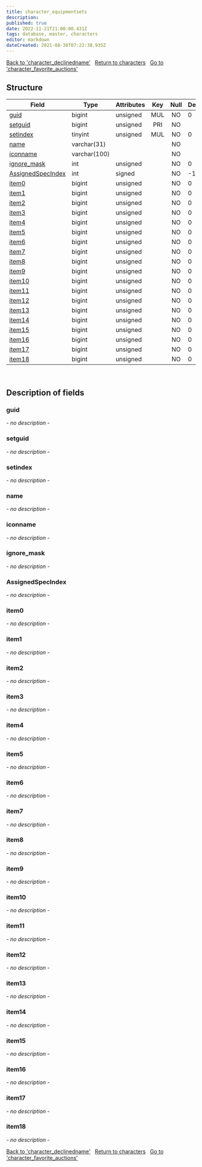 ```yaml
---
title: character_equipmentsets
description: 
published: true
date: 2022-11-21T21:00:00.431Z
tags: database, master, characters
editor: markdown
dateCreated: 2021-08-30T07:22:38.935Z
---
```


<a href="https://trinitycore.info/en/database/master/characters/character_declinedname" class="mt-5 v-btn v-btn--depressed v-btn--flat v-btn--outlined theme--light v-size--default darkblue--text text--lighten-3"><span class="v-btn__content"><i aria-hidden="true" class="v-icon notranslate v-icon--left mdi mdi-arrow-left theme--light"></i><span>Back to 'character_declinedname'</span></span></a>&nbsp;&nbsp;&nbsp;<a href="https://trinitycore.info/en/database/master/characters/home" class="mt-5 v-btn v-btn--depressed v-btn--flat v-btn--outlined theme--light v-size--default darkblue--text text--lighten-3"><span class="v-btn__content"><i aria-hidden="true" class="v-icon notranslate v-icon--left mdi mdi-home-outline theme--light"></i><span>Return to characters</span></span></a>&nbsp;&nbsp;&nbsp;<a href="https://trinitycore.info/en/database/master/characters/character_favorite_auctions" class="mt-5 v-btn v-btn--depressed v-btn--flat v-btn--outlined theme--light v-size--default darkblue--text text--lighten-3"><span class="v-btn__content"><span>Go to 'character_favorite_auctions'</span><i aria-hidden="true" class="v-icon notranslate v-icon--right mdi mdi-arrow-right theme--light"></i></span></a>

## Structure

| Field | Type | Attributes | Key | Null | Default | Extra | Comment |
| --- | --- | --- | :---: | :---: | --- | --- | --- |
| [guid](#guid) | bigint | unsigned | MUL | NO | 0 |  |  |
| [setguid](#setguid) | bigint | unsigned | PRI | NO |  | auto_increment |  |
| [setindex](#setindex) | tinyint | unsigned | MUL | NO | 0 |  |  |
| [name](#name-alt) | varchar(31) |  |  | NO |  |  |  |
| [iconname](#iconname) | varchar(100) |  |  | NO |  |  |  |
| [ignore_mask](#ignore_mask) | int | unsigned |  | NO | 0 |  |  |
| [AssignedSpecIndex](#assignedspecindex) | int | signed |  | NO | -1 |  |  |
| [item0](#item0) | bigint | unsigned |  | NO | 0 |  |  |
| [item1](#item1) | bigint | unsigned |  | NO | 0 |  |  |
| [item2](#item2) | bigint | unsigned |  | NO | 0 |  |  |
| [item3](#item3) | bigint | unsigned |  | NO | 0 |  |  |
| [item4](#item4) | bigint | unsigned |  | NO | 0 |  |  |
| [item5](#item5) | bigint | unsigned |  | NO | 0 |  |  |
| [item6](#item6) | bigint | unsigned |  | NO | 0 |  |  |
| [item7](#item7) | bigint | unsigned |  | NO | 0 |  |  |
| [item8](#item8) | bigint | unsigned |  | NO | 0 |  |  |
| [item9](#item9) | bigint | unsigned |  | NO | 0 |  |  |
| [item10](#item10) | bigint | unsigned |  | NO | 0 |  |  |
| [item11](#item11) | bigint | unsigned |  | NO | 0 |  |  |
| [item12](#item12) | bigint | unsigned |  | NO | 0 |  |  |
| [item13](#item13) | bigint | unsigned |  | NO | 0 |  |  |
| [item14](#item14) | bigint | unsigned |  | NO | 0 |  |  |
| [item15](#item15) | bigint | unsigned |  | NO | 0 |  |  |
| [item16](#item16) | bigint | unsigned |  | NO | 0 |  |  |
| [item17](#item17) | bigint | unsigned |  | NO | 0 |  |  |
| [item18](#item18) | bigint | unsigned |  | NO | 0 |  |  |
&nbsp;
## Description of fields

### guid
*- no description -*
&nbsp;

### setguid
*- no description -*
&nbsp;

### setindex
*- no description -*
&nbsp;

### name <!-- {#name-alt} -->
*- no description -*
&nbsp;

### iconname
*- no description -*
&nbsp;

### ignore_mask
*- no description -*
&nbsp;

### AssignedSpecIndex
*- no description -*
&nbsp;

### item0
*- no description -*
&nbsp;

### item1
*- no description -*
&nbsp;

### item2
*- no description -*
&nbsp;

### item3
*- no description -*
&nbsp;

### item4
*- no description -*
&nbsp;

### item5
*- no description -*
&nbsp;

### item6
*- no description -*
&nbsp;

### item7
*- no description -*
&nbsp;

### item8
*- no description -*
&nbsp;

### item9
*- no description -*
&nbsp;

### item10
*- no description -*
&nbsp;

### item11
*- no description -*
&nbsp;

### item12
*- no description -*
&nbsp;

### item13
*- no description -*
&nbsp;

### item14
*- no description -*
&nbsp;

### item15
*- no description -*
&nbsp;

### item16
*- no description -*
&nbsp;

### item17
*- no description -*
&nbsp;

### item18
*- no description -*
&nbsp;

<a href="https://trinitycore.info/en/database/master/characters/character_declinedname" class="mt-5 v-btn v-btn--depressed v-btn--flat v-btn--outlined theme--light v-size--default darkblue--text text--lighten-3"><span class="v-btn__content"><i aria-hidden="true" class="v-icon notranslate v-icon--left mdi mdi-arrow-left theme--light"></i><span>Back to 'character_declinedname'</span></span></a>&nbsp;&nbsp;&nbsp;<a href="https://trinitycore.info/en/database/master/characters/home" class="mt-5 v-btn v-btn--depressed v-btn--flat v-btn--outlined theme--light v-size--default darkblue--text text--lighten-3"><span class="v-btn__content"><i aria-hidden="true" class="v-icon notranslate v-icon--left mdi mdi-home-outline theme--light"></i><span>Return to characters</span></span></a>&nbsp;&nbsp;&nbsp;<a href="https://trinitycore.info/en/database/master/characters/character_favorite_auctions" class="mt-5 v-btn v-btn--depressed v-btn--flat v-btn--outlined theme--light v-size--default darkblue--text text--lighten-3"><span class="v-btn__content"><span>Go to 'character_favorite_auctions'</span><i aria-hidden="true" class="v-icon notranslate v-icon--right mdi mdi-arrow-right theme--light"></i></span></a>
